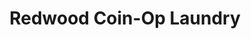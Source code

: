 ---
title: "Redwood Coin-Op Laundry"
url: /taylorsville/redwood-coin-op-laundry/
shop: Wäscherei
---